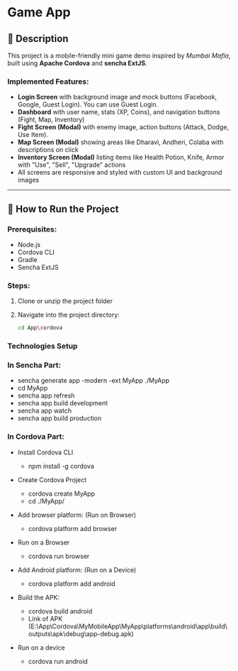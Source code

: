 # Game App

## 📌 Description

This project is a mobile-friendly mini game demo inspired by *Mumbai Mafia*, built using **Apache Cordova** and **sencha ExtJS**.

### Implemented Features:
- **Login Screen** with background image and mock buttons (Facebook, Google, Guest Login). You can use Guest Login.
- **Dashboard** with user name, stats (XP, Coins), and navigation buttons (Fight, Map, Inventory)
- **Fight Screen (Modal)** with enemy image, action buttons (Attack, Dodge, Use Item).
- **Map Screen (Modal)** showing areas like Dharavi, Andheri, Colaba with descriptions on click
- **Inventory Screen (Modal)** listing items like Health Potion, Knife, Armor with "Use", "Sell", "Upgrade" actions
- All screens are responsive and styled with custom UI and background images

---

## 🚀 How to Run the Project

### Prerequisites:
- Node.js
- Cordova CLI
- Gradle
- Sencha ExtJS

### Steps:

1. Clone or unzip the project folder  
2. Navigate into the project directory:

   ```bash
   cd App\cordova

### Technologies Setup

###  In Sencha Part:

  - sencha generate app -modern -ext MyApp ./MyApp
  - cd MyApp
  - sencha app refresh
  - sencha app build development
  - sencha app watch
  - sencha app build production

### In Cordova Part:

  - Install Cordova CLI
      - npm install -g cordova
  - Create Cordova Project
      - cordova create MyApp
      - cd ./MyApp/
  - Add browser platform: (Run on Browser)
      - cordova platform add browser
  - Run on a Browser
      - cordova run browser

  - Add Android platform: (Run on a Device)
      - cordova platform add android
  - Build the APK:
      - cordova build android
      - Link of APK (E:\App\Cordova\MyMobileApp\MyApp\platforms\android\app\build\outputs\apk\debug\app-debug.apk)
  - Run on a device
      - cordova run android


